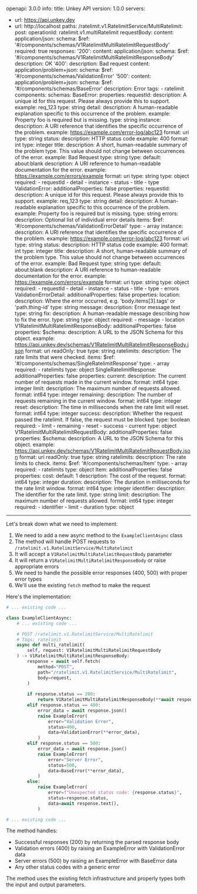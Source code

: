 openapi: 3.0.0
info:
  title: Unkey API
  version: 1.0.0
servers:
  - url: https://api.unkey.dev
  - url: http://localhost
paths:
  /ratelimit.v1.RatelimitService/MultiRatelimit:
    post:
      operationId: ratelimit.v1.multiRatelimit
      requestBody:
        content:
          application/json:
            schema:
              $ref: '#/components/schemas/V1RatelimitMultiRatelimitRequestBody'
        required: true
      responses:
        '200':
          content:
            application/json:
              schema:
                $ref: '#/components/schemas/V1RatelimitMultiRatelimitResponseBody'
          description: OK
        '400':
          description: Bad request
          content:
            application/problem+json:
              schema:
                $ref: '#/components/schemas/ValidationError'
        '500':
          content:
            application/problem+json:
              schema:
                $ref: '#/components/schemas/BaseError'
          description: Error
      tags:
        - ratelimit
components:
  schemas:
    BaseError:
      properties:
        requestId:
          description: A unique id for this request. Please always provide this to support.
          example: req_123
          type: string
        detail:
          description: A human-readable explanation specific to this occurrence of the problem.
          example: Property foo is required but is missing.
          type: string
        instance:
          description: A URI reference that identifies the specific occurrence of the problem.
          example: https://example.com/error-log/abc123
          format: uri
          type: string
        status:
          description: HTTP status code
          example: 400
          format: int
          type: integer
        title:
          description: A short, human-readable summary of the problem type. This value should not change between occurrences of the error.
          example: Bad Request
          type: string
        type:
          default: about:blank
          description: A URI reference to human-readable documentation for the error.
          example: https://example.com/errors/example
          format: uri
          type: string
      type: object
      required:
        - requestId
        - detail
        - instance
        - status
        - title
        - type
    ValidationError:
      additionalProperties: false
      properties:
        requestId:
          description: A unique id for this request. Please always provide this to support.
          example: req_123
          type: string
        detail:
          description: A human-readable explanation specific to this occurrence of the problem.
          example: Property foo is required but is missing.
          type: string
        errors:
          description: Optional list of individual error details
          items:
            $ref: '#/components/schemas/ValidationErrorDetail'
          type:
            - array
        instance:
          description: A URI reference that identifies the specific occurrence of the problem.
          example: https://example.com/error-log/abc123
          format: uri
          type: string
        status:
          description: HTTP status code
          example: 400
          format: int
          type: integer
        title:
          description: A short, human-readable summary of the problem type. This value should not change between occurrences of the error.
          example: Bad Request
          type: string
        type:
          default: about:blank
          description: A URI reference to human-readable documentation for the error.
          example: https://example.com/errors/example
          format: uri
          type: string
      type: object
      required:
        - requestId
        - detail
        - instance
        - status
        - title
        - type
        - errors
    ValidationErrorDetail:
      additionalProperties: false
      properties:
        location:
          description: Where the error occurred, e.g. 'body.items[3].tags' or 'path.thing-id'
          type: string
        message:
          description: Error message text
          type: string
        fix:
          description: A human-readable message describing how to fix the error.
          type: string
      type: object
      required:
        - message
        - location
    V1RatelimitMultiRatelimitResponseBody:
      additionalProperties: false
      properties:
        $schema:
          description: A URL to the JSON Schema for this object.
          example: https://api.unkey.dev/schemas/V1RatelimitMultiRatelimitResponseBody.json
          format: uri
          readOnly: true
          type: string
        ratelimits:
          description: The rate limits that were checked.
          items:
            $ref: '#/components/schemas/SingleRatelimitResponse'
          type:
            - array
      required:
        - ratelimits
      type: object
    SingleRatelimitResponse:
      additionalProperties: false
      properties:
        current:
          description: The current number of requests made in the current window.
          format: int64
          type: integer
        limit:
          description: The maximum number of requests allowed.
          format: int64
          type: integer
        remaining:
          description: The number of requests remaining in the current window.
          format: int64
          type: integer
        reset:
          description: The time in milliseconds when the rate limit will reset.
          format: int64
          type: integer
        success:
          description: Whether the request passed the ratelimit. If false, the request must be blocked.
          type: boolean
      required:
        - limit
        - remaining
        - reset
        - success
        - current
      type: object
    V1RatelimitMultiRatelimitRequestBody:
      additionalProperties: false
      properties:
        $schema:
          description: A URL to the JSON Schema for this object.
          example: https://api.unkey.dev/schemas/V1RatelimitMultiRatelimitRequestBody.json
          format: uri
          readOnly: true
          type: string
        ratelimits:
          description: The rate limits to check.
          items:
            $ref: '#/components/schemas/Item'
          type:
            - array
      required:
        - ratelimits
      type: object
    Item:
      additionalProperties: false
      properties:
        cost:
          default: 1
          description: The cost of the request.
          format: int64
          type: integer
        duration:
          description: The duration in milliseconds for the rate limit window.
          format: int64
          type: integer
        identifier:
          description: The identifier for the rate limit.
          type: string
        limit:
          description: The maximum number of requests allowed.
          format: int64
          type: integer
      required:
        - identifier
        - limit
        - duration
      type: object

---
Let's break down what we need to implement:

1. We need to add a new async method to the `ExampleClientAsync` class
2. The method will handle POST requests to `/ratelimit.v1.RatelimitService/MultiRatelimit`
3. It will accept a `V1RatelimitMultiRatelimitRequestBody` parameter
4. It will return a `V1RatelimitMultiRatelimitResponseBody` or raise appropriate errors
5. We need to handle the possible error responses (400, 500) with proper error types
6. We'll use the existing `fetch` method to make the request

Here's the implementation:

```python:client.py
# ... existing code ...

class ExampleClientAsync:
    # ... existing code ...

    # POST /ratelimit.v1.RatelimitService/MultiRatelimit
    # Tags: ratelimit
    async def multi_ratelimit(
        self, request: V1RatelimitMultiRatelimitRequestBody
    ) -> V1RatelimitMultiRatelimitResponseBody:
        response = await self.fetch(
            method="POST",
            path="/ratelimit.v1.RatelimitService/MultiRatelimit",
            body=request,
        )
        
        if response.status == 200:
            return V1RatelimitMultiRatelimitResponseBody(**await response.json())
        elif response.status == 400:
            error_data = await response.json()
            raise ExampleError(
                error="Validation Error",
                status=400,
                data=ValidationError(**error_data),
            )
        elif response.status == 500:
            error_data = await response.json()
            raise ExampleError(
                error="Server Error",
                status=500,
                data=BaseError(**error_data),
            )
        else:
            raise ExampleError(
                error=f"Unexpected status code: {response.status}",
                status=response.status,
                data=await response.text(),
            )

# ... existing code ...
```

The method handles:
- Successful responses (200) by returning the parsed response body
- Validation errors (400) by raising an ExampleError with ValidationError data
- Server errors (500) by raising an ExampleError with BaseError data
- Any other status codes with a generic error

The method uses the existing fetch infrastructure and properly types both the input and output parameters.